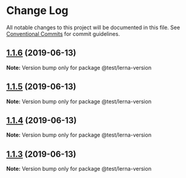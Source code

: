 # Change Log

All notable changes to this project will be documented in this file.
See [Conventional Commits](https://conventionalcommits.org) for commit guidelines.

## [1.1.6](https://github.com/joyerli/lerna-study/compare/v1.1.5...v1.1.6) (2019-06-13)

**Note:** Version bump only for package @test/lerna-version





## [1.1.5](https://github.com/joyerli/lerna-study/compare/v1.1.4...v1.1.5) (2019-06-13)

**Note:** Version bump only for package @test/lerna-version





## [1.1.4](https://github.com/joyerli/lerna-study/compare/v1.1.3...v1.1.4) (2019-06-13)

**Note:** Version bump only for package @test/lerna-version





## [1.1.3](https://github.com/joyerli/lerna-study/compare/v1.1.2...v1.1.3) (2019-06-13)

**Note:** Version bump only for package @test/lerna-version
